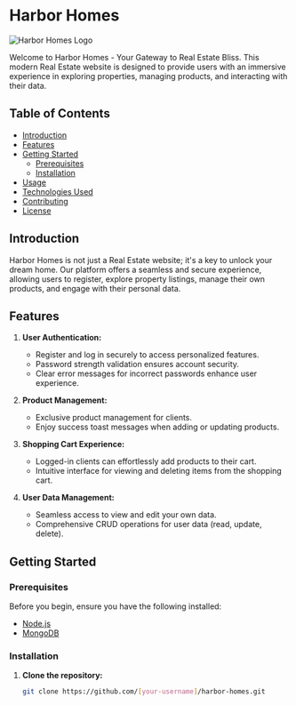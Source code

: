 # Harbor Homes

![Harbor Homes Logo](link-to-your-logo.png)

Welcome to Harbor Homes - Your Gateway to Real Estate Bliss. This modern Real Estate website is designed to provide users with an immersive experience in exploring properties, managing products, and interacting with their data.

## Table of Contents

- [Introduction](#introduction)
- [Features](#features)
- [Getting Started](#getting-started)
  - [Prerequisites](#prerequisites)
  - [Installation](#installation)
- [Usage](#usage)
- [Technologies Used](#technologies-used)
- [Contributing](#contributing)
- [License](#license)

## Introduction

Harbor Homes is not just a Real Estate website; it's a key to unlock your dream home. Our platform offers a seamless and secure experience, allowing users to register, explore property listings, manage their own products, and engage with their personal data.

## Features

1. **User Authentication:**
   - Register and log in securely to access personalized features.
   - Password strength validation ensures account security.
   - Clear error messages for incorrect passwords enhance user experience.

2. **Product Management:**
   - Exclusive product management for clients.
   - Enjoy success toast messages when adding or updating products.

3. **Shopping Cart Experience:**
   - Logged-in clients can effortlessly add products to their cart.
   - Intuitive interface for viewing and deleting items from the shopping cart.

4. **User Data Management:**
   - Seamless access to view and edit your own data.
   - Comprehensive CRUD operations for user data (read, update, delete).

## Getting Started

### Prerequisites

Before you begin, ensure you have the following installed:

- [Node.js](https://nodejs.org/)
- [MongoDB](https://www.mongodb.com/try/download/community)

### Installation

1. **Clone the repository:**
   ```bash
   git clone https://github.com/[your-username]/harbor-homes.git

